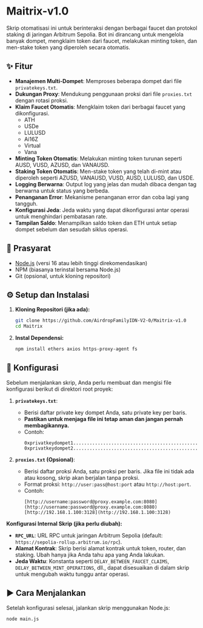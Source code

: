 # Maitrix-v1.0

Skrip otomatisasi ini untuk berinteraksi dengan berbagai faucet dan protokol staking di jaringan Arbitrum Sepolia. Bot ini dirancang untuk mengelola banyak dompet, mengklaim token dari faucet, melakukan minting token, dan men-stake token yang diperoleh secara otomatis.

## ✨ Fitur

* **Manajemen Multi-Dompet**: Memproses beberapa dompet dari file `privatekeys.txt`.
* **Dukungan Proxy**: Mendukung penggunaan proksi dari file `proxies.txt` dengan rotasi proksi.
* **Klaim Faucet Otomatis**: Mengklaim token dari berbagai faucet yang dikonfigurasi.
    * ATH
    * USDe
    * LULUSD
    * Ai16Z
    * Virtual
    * Vana
* **Minting Token Otomatis**: Melakukan minting token turunan seperti AUSD, VUSD, AZUSD, dan VANAUSD.
* **Staking Token Otomatis**: Men-stake token yang telah di-mint atau diperoleh seperti AZUSD, VANAUSD, VUSD, AUSD, LULUSD, dan USDE.
* **Logging Berwarna**: Output log yang jelas dan mudah dibaca dengan tag berwarna untuk status yang berbeda.
* **Penanganan Error**: Mekanisme penanganan error dan coba lagi yang tangguh.
* **Konfigurasi Jeda**: Jeda waktu yang dapat dikonfigurasi antar operasi untuk menghindari pembatasan rate.
* **Tampilan Saldo**: Menampilkan saldo token dan ETH untuk setiap dompet sebelum dan sesudah siklus operasi.

## 🔧 Prasyarat

* [Node.js](https://nodejs.org/) (versi 16 atau lebih tinggi direkomendasikan)
* NPM (biasanya terinstal bersama Node.js)
* Git (opsional, untuk kloning repositori)

## ⚙️ Setup dan Instalasi

1.  **Kloning Repositori (jika ada):**
    ```bash
    git clone https://github.com/AirdropFamilyIDN-V2-0/Maitrix-v1.0
    cd Maitrix
    ```

2.  **Instal Dependensi:**
    ```bash
    npm install ethers axios https-proxy-agent fs
    ```

## 📄 Konfigurasi

Sebelum menjalankan skrip, Anda perlu membuat dan mengisi file konfigurasi berikut di direktori root proyek:

1.  **`privatekeys.txt`**:
    * Berisi daftar private key dompet Anda, satu private key per baris.
    * **Pastikan untuk menjaga file ini tetap aman dan jangan pernah membagikannya.**
    * Contoh:
        ```
        0xprivatkeydompet1................................................
        0xprivatkeydompet2................................................
        ```

2.  **`proxies.txt` (Opsional)**:
    * Berisi daftar proksi Anda, satu proksi per baris. Jika file ini tidak ada atau kosong, skrip akan berjalan tanpa proksi.
    * Format proksi: `http://user:pass@host:port` atau `http://host:port`.
    * Contoh:
        ```
        [http://username:password@proxy.example.com:8080](http://username:password@proxy.example.com:8080)
        [http://192.168.1.100:3128](http://192.168.1.100:3128)
        ```

**Konfigurasi Internal Skrip (jika perlu diubah):**

* **`RPC_URL`**: URL RPC untuk jaringan Arbitrum Sepolia (default: `https://sepolia-rollup.arbitrum.io/rpc`).
* **Alamat Kontrak**: Skrip berisi alamat kontrak untuk token, router, dan staking. Ubah hanya jika Anda tahu apa yang Anda lakukan.
* **Jeda Waktu**: Konstanta seperti `DELAY_BETWEEN_FAUCET_CLAIMS`, `DELAY_BETWEEN_MINT_OPERATIONS`, dll., dapat disesuaikan di dalam skrip untuk mengubah waktu tunggu antar operasi.

## ▶️ Cara Menjalankan

Setelah konfigurasi selesai, jalankan skrip menggunakan Node.js:

```bash
node main.js
